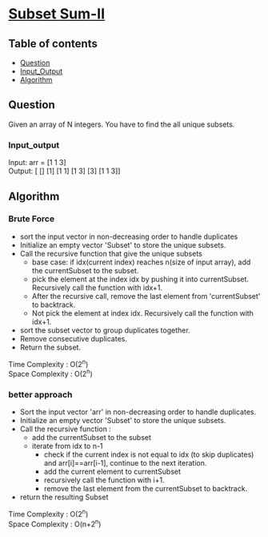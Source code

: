 # [Subset Sum-II](https://www.codingninjas.com/codestudio/problems/subsets-ii_8230855?challengeSlug=striver-sde-challenge&leftPanelTab=1)

## Table of contents

- [Question](#question)
- [Input_Output](#input_output)
- [Algorithm](#algorithm)

## Question
Given an array of N integers. You have to find the all unique subsets.

### Input_output
Input: arr = [1 1 3] </br>
Output: [ [] [1] [1 1] [1 3] [3] [1 1 3]]

## Algorithm

### Brute Force
- sort the input vector in non-decreasing order to handle duplicates
- Initialize an empty vector 'Subset' to store the unique subsets.
- Call the recursive function that give the unique subsets
    - base case: if idx(current index) reaches n(size of input array), add the currentSubset to the subset.
    - pick the element at the index idx by pushing it into currentSubset. Recursively call the function with idx+1.
    - After the recursive call, remove the last element from 'currentSubset' to backtrack.
    - Not pick the element at index idx. Recursively call the function with idx+1.
- sort the subset vector to group duplicates together.
- Remove consecutive duplicates.
- Return the subset.

Time Complexity : O(2<sup>n</sup>) </br>
Space Complexity : O(2<sup>n</sup>)

### better approach
- Sort the input vector 'arr' in non-decreasing order to handle duplicates.
- Initialize an empty vector 'Subset' to store the unique subsets.
- Call the recursive function :
    - add the currentSubset to the subset
    - iterate from idx to n-1
        - check if the current index is not equal to idx  (to skip duplicates) and arr[i]==arr[i-1], continue to the next iteration.
        - add the current element to currentSubset
        - recursively call the function with i+1.
        - remove the last element from the currentSubset to backtrack.
- return the resulting Subset

Time Complexity : O(2<sup>n</sup>)</br>
Space Complexity : O(n+2<sup>n</sup>)
